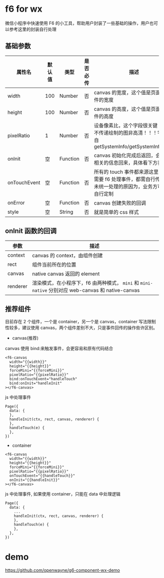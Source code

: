 # f6 for wx

微信小程序中快速使用 F6 的小工具，帮助用户封装了一些基础的操作，用户也可以参考这里的封装自行处理

## 基础参数

| 属性名 | 默认值 | 类型 | 是否必传 | 描述 |
| --- | --- | --- | --- | --- |
| width | 100 | Number | 否 | canvas 的宽度，这个值是页面中组件的宽度 |
| height | 100 | Number | 否 | canvas 的高度，这个值是页面中组件的高度 |
| pixelRatio | 1 | Number | 否 | 设备像素比，这个字段很关键！！！不传递绘制的图非高清！！！字段来自 getSystemInfo/getSystemInfoSync |
| onInit | 空 | Function | 否 | canvas 初始化完成后返回，会携带相关的信息回来，具体看下方表格 |
| onTouchEvent | 空 | Function | 否 | 所有的 touch 事件都来源这里，如果需要 f6 处理事件，都需自行传递，未统一处理的原因为，业务方可能需自行定制 |
| onError | 空 | Function | 否 | canvas 创建失败的回调 |
| style | 空 | String | 否 | 就是简单的 css 样式 |

## onInit 函数的回调

| 参数 | 描述 |
| --- | --- |
| context | canvas 的 context，由组件创建 |
| rect | 组件当前所在的位置 |
| canvas | native canvas 返回的 element |
| renderer | 渲染模式，在小程序下，f6 由两种模式， `mini` 和 `mini-native` 分别对应 web-canvas 和 native-canvas |

## 推荐组件

目前存在 2 个组件，一个是 container，另一个是 canvas，container 写法限制性较多，建议使用 canvas，两个组件差别不大，只是事件回传的操作些许区别。

- canvas(推荐)

canvas 使用 bind:来触发事件，会更容易和原有代码结合

```
<f6-canvas
  width="{{width}}"
  height="{{height}}"
  forceMini="{{forceMini}}"
  pixelRatio="{{pixelRatio}}"
  bind:onTouchEvent="handleTouch"
  bind:onInit="handleInit"
></f6-canvas>
```

js 中处理事件

```
Page({
  data: {
  },
  handleInit(ctx, rect, canvas, renderer) {
  },
  handleTouch(e) {
  },
})

```

- container

```
<f6-canvas
  width="{{width}}"
  height="{{height}}"
  forceMini="{{forceMini}}"
  pixelRatio="{{pixelRatio}}"
  onTouchEvent="{{handleTouch}}"
  onInit="{{handleInit}}"
></f6-canvas>
```

js 中处理事件, 如果使用 container，只能在 data 中处理逻辑

```
Page({
  data: {
    ...
    handleInit(ctx, rect, canvas, renderer) {
    },
    handleTouch(e) {
    },
  },
})

```

# demo

https://github.com/openwayne/g6-component-wx-demo
